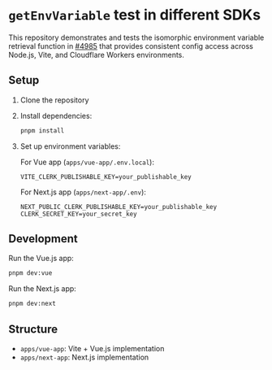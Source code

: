 # `getEnvVariable` test in different SDKs

This repository demonstrates and tests the isomorphic environment variable retrieval function in [#4985](https://github.com/clerk/javascript/pull/4985) that provides consistent config access across Node.js, Vite, and Cloudflare Workers environments.

## Setup

1. Clone the repository
2. Install dependencies:
   ```bash
   pnpm install
   ```
3. Set up environment variables:

   For Vue app (`apps/vue-app/.env.local`):
   ```
   VITE_CLERK_PUBLISHABLE_KEY=your_publishable_key
   ```

   For Next.js app (`apps/next-app/.env`):
   ```
   NEXT_PUBLIC_CLERK_PUBLISHABLE_KEY=your_publishable_key
   CLERK_SECRET_KEY=your_secret_key
   ```

## Development

Run the Vue.js app:
```bash
pnpm dev:vue
```

Run the Next.js app:
```bash
pnpm dev:next
```

## Structure

- `apps/vue-app`: Vite + Vue.js implementation
- `apps/next-app`: Next.js implementation
